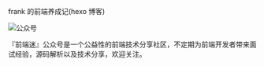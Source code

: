 

frank 的前端养成记(hexo 博客)

![公众号](http://open.weixin.qq.com/qr/code?username=gh_e0e728eab9d2)

『前端迷』公众号是一个公益性的前端技术分享社区，不定期为前端开发者带来面试经验，源码解析以及技术分享，欢迎关注。
